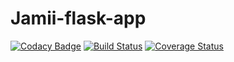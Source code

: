 # Jamii-flask-app

[![Codacy Badge](https://api.codacy.com/project/badge/Grade/fe95c70f30b24b4fa252a467cacd258c)](https://app.codacy.com/app/Victorteka/jamii-flask-app?utm_source=github.com&utm_medium=referral&utm_content=Victorteka/jamii-flask-app&utm_campaign=Badge_Grade_Dashboard)
[![Build Status](https://travis-ci.org/Victorteka/jamii-flask-app.svg?branch=master)](https://travis-ci.org/Victorteka/jamii-flask-app)
[![Coverage Status](https://coveralls.io/repos/github/Victorteka/jamii-flask-app/badge.svg)](https://coveralls.io/github/Victorteka/jamii-flask-app)